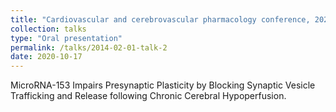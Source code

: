 ```yaml
---
title: "Cardiovascular and cerebrovascular pharmacology conference, 2020"
collection: talks
type: "Oral presentation"
permalink: /talks/2014-02-01-talk-2
date: 2020-10-17
---
```


MicroRNA-153 Impairs Presynaptic Plasticity by Blocking Synaptic Vesicle Trafficking and Release following Chronic Cerebral Hypoperfusion.
